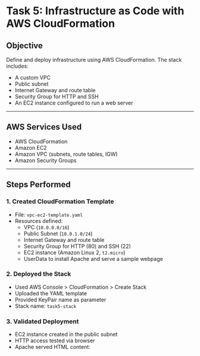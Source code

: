 # Task 5: Infrastructure as Code with AWS CloudFormation

##  Objective
Define and deploy infrastructure using AWS CloudFormation. The stack includes:
- A custom VPC
- Public subnet
- Internet Gateway and route table
- Security Group for HTTP and SSH
- An EC2 instance configured to run a web server

---

##  AWS Services Used

- AWS CloudFormation
- Amazon EC2
- Amazon VPC (subnets, route tables, IGW)
- Amazon Security Groups

---

##  Steps Performed

### 1. **Created CloudFormation Template**
- File: `vpc-ec2-template.yaml`
- Resources defined:
  - VPC (`10.0.0.0/16`)
  - Public Subnet (`10.0.1.0/24`)
  - Internet Gateway and route table
  - Security Group for HTTP (80) and SSH (22)
  - EC2 instance (Amazon Linux 2, `t2.micro`)
  - UserData to install Apache and serve a sample webpage

### 2. **Deployed the Stack**
- Used AWS Console > CloudFormation > Create Stack
- Uploaded the YAML template
- Provided KeyPair name as parameter
- Stack name: `task5-stack`

### 3. **Validated Deployment**
- EC2 instance created in the public subnet
- HTTP access tested via browser
- Apache served HTML content:
